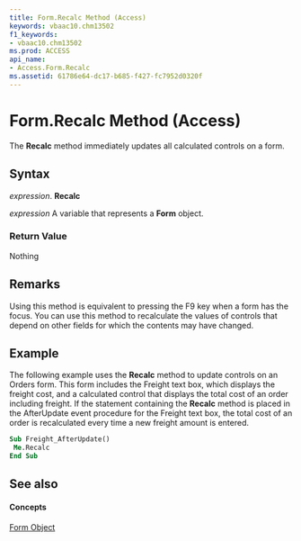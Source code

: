 ```yaml
---
title: Form.Recalc Method (Access)
keywords: vbaac10.chm13502
f1_keywords:
- vbaac10.chm13502
ms.prod: ACCESS
api_name:
- Access.Form.Recalc
ms.assetid: 61786e64-dc17-b685-f427-fc7952d0320f
---
```



# Form.Recalc Method (Access)

The  **Recalc** method immediately updates all calculated controls on a form.


## Syntax

 _expression_. **Recalc**

 _expression_ A variable that represents a **Form** object.


### Return Value

Nothing


## Remarks

Using this method is equivalent to pressing the F9 key when a form has the focus. You can use this method to recalculate the values of controls that depend on other fields for which the contents may have changed.


## Example

The following example uses the  **Recalc** method to update controls on an Orders form. This form includes the Freight text box, which displays the freight cost, and a calculated control that displays the total cost of an order including freight. If the statement containing the **Recalc** method is placed in the AfterUpdate event procedure for the Freight text box, the total cost of an order is recalculated every time a new freight amount is entered.


```vb
Sub Freight_AfterUpdate() 
 Me.Recalc 
End Sub
```


## See also


#### Concepts


[Form Object](form-object-access.md)

